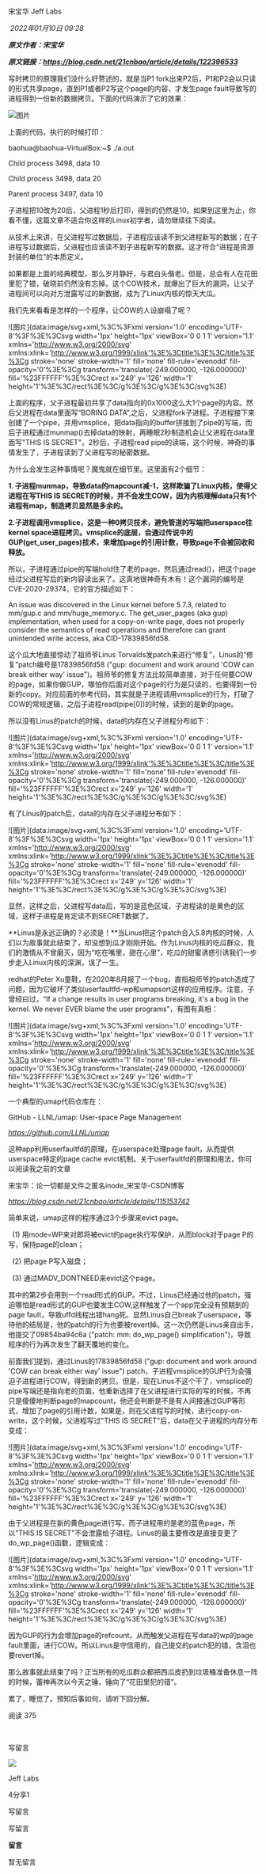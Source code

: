 # 

宋宝华 Jeff Labs

 _2022年01月10日 09:28_

  

_**原文作者：宋宝华**_

_**原文链接：https://blog.csdn.net/21cnbao/article/details/122396533**_

  

写时拷贝的原理我们没什么好赘述的，就是当P1 fork出来P2后，P1和P2会以只读的形式共享page，直到P1或者P2写这个page的内容，才发生page fault导致写的进程得到一份新的数据拷贝。下面的代码演示了它的效果：  

![图片](https://mmbiz.qpic.cn/mmbiz_png/Ass1lsY6bytQpBwvVk4KwpuT4e9m6aIDeFjMZcooZ8g8feiaibhj2zPOk0CebFY7j80Sh6iaBkNX9TjaGXiaZIVd6Q/640?wx_fmt=png&wxfrom=13&tp=wxpic)

上面的代码，执行的时候打印：

baohua@baohua-VirtualBox:~$ ./a.out 

Child process 3498, data 10

Child process 3498, data 20

Parent process 3497, data 10

子进程把10改为20后，父进程1秒后打印，得到的仍然是10。如果到这里为止，你看不懂，这篇文章不适合你这样的Linux初学者，请勿继续往下阅读。

从技术上来讲，在父进程写过数据后，子进程应该读不到父进程新写的数据；在子进程写过数据后，父进程也应该读不到子进程新写的数据。这才符合“进程是资源封装的单位”的本质定义。

如果都是上面的经典模型，那么岁月静好，与君白头偕老。但是，总会有人在花田里犯了错，破晓前仍然没有忘掉。这个COW技术，就爆出了巨大的漏洞，让父子进程间可以向对方泄露写过的新数据，成为了Linux内核的惊天大瓜。

我们先来看看是怎样的一个程序，让COW的人设崩塌了呢？

![图片](data:image/svg+xml,%3C%3Fxml version='1.0' encoding='UTF-8'%3F%3E%3Csvg width='1px' height='1px' viewBox='0 0 1 1' version='1.1' xmlns='http://www.w3.org/2000/svg' xmlns:xlink='http://www.w3.org/1999/xlink'%3E%3Ctitle%3E%3C/title%3E%3Cg stroke='none' stroke-width='1' fill='none' fill-rule='evenodd' fill-opacity='0'%3E%3Cg transform='translate(-249.000000, -126.000000)' fill='%23FFFFFF'%3E%3Crect x='249' y='126' width='1' height='1'%3E%3C/rect%3E%3C/g%3E%3C/g%3E%3C/svg%3E)

上面的程序，父子进程最初共享了data指向的0x1000这么大1个page的内容。然后父进程在data里面写“BORING DATA”,之后，父进程fork子进程。子进程接下来创建了一个pipe，并用vmsplice，把data指向的buffer拼接到了pipe的写端，而后子进程通过munmap()去掉data的映射，再睡眠2秒制造机会让父进程在data里面写"THIS IS SECRET"。2秒后，子进程read pipe的读端，这个时候，神奇的事情发生了，子进程读到了父进程写的秘密数据。

为什么会发生这种事情呢？魔鬼就在细节里。这里面有2个细节：

**1. 子进程munmap，导致data的mapcount减-1，这样欺骗了Linux内核，使得父进程在写THIS IS SECRET的时候，并不会发生COW，因为内核理解data只有1个进程有map，制造拷贝显然是多余的。**

**2.子进程调用vmsplice，这是一种0拷贝技术，避免管道的写端把userspace往kernel space进程拷贝。vmsplice的底层，会通过传说中的GUP(get_user_pages)技术，来增加page的引用计数，导致page不会被回收和释放。**

所以，子进程通过pipe的写端hold住了老的page，然后通过read()，把这个page经过父进程写后的新内容读出来了。这真地很神奇有木有！这个漏洞的编号是CVE-2020-29374，它的官方描述如下：

An issue was discovered in the Linux kernel before 5.7.3, related to mm/gup.c and mm/huge_memory.c. The get_user_pages (aka gup) implementation, when used for a copy-on-write page, does not properly consider the semantics of read operations and therefore can grant unintended write access, aka CID-17839856fd58.

这个瓜大地直接惊动了祖师爷Linus Torvalds发patch来进行“修复”，Linus的“修复”patch编号是17839856fd58 ("gup: document and work around 'COW can break either way' issue")。祖师爷的修复方法比较简单直接，对于任何要COW的page，如果你做GUP，哪怕你后面对这个page的行为是只读的，也要得到一份新的copy。对应前面的参考代码，其实就是子进程调用vmsplice的行为，打破了COW的常规逻辑，之后子进程read(pipe[0])的时候，读到的是新的page。

所以没有Linus的patch的时候，data的内存在父子进程分布如下：

![图片](data:image/svg+xml,%3C%3Fxml version='1.0' encoding='UTF-8'%3F%3E%3Csvg width='1px' height='1px' viewBox='0 0 1 1' version='1.1' xmlns='http://www.w3.org/2000/svg' xmlns:xlink='http://www.w3.org/1999/xlink'%3E%3Ctitle%3E%3C/title%3E%3Cg stroke='none' stroke-width='1' fill='none' fill-rule='evenodd' fill-opacity='0'%3E%3Cg transform='translate(-249.000000, -126.000000)' fill='%23FFFFFF'%3E%3Crect x='249' y='126' width='1' height='1'%3E%3C/rect%3E%3C/g%3E%3C/g%3E%3C/svg%3E)

有了Linus的patch后，data的内存在父子进程分布如下：

![图片](data:image/svg+xml,%3C%3Fxml version='1.0' encoding='UTF-8'%3F%3E%3Csvg width='1px' height='1px' viewBox='0 0 1 1' version='1.1' xmlns='http://www.w3.org/2000/svg' xmlns:xlink='http://www.w3.org/1999/xlink'%3E%3Ctitle%3E%3C/title%3E%3Cg stroke='none' stroke-width='1' fill='none' fill-rule='evenodd' fill-opacity='0'%3E%3Cg transform='translate(-249.000000, -126.000000)' fill='%23FFFFFF'%3E%3Crect x='249' y='126' width='1' height='1'%3E%3C/rect%3E%3C/g%3E%3C/g%3E%3C/svg%3E)

显然，这样之后，父进程写data后，写的是蓝色区域，子进程读的是黄色的区域，这样子进程是肯定读不到SECRET数据了。

**Linus是永远正确的？必须是！**当Linus把这个patch合入5.8内核的时候，人们以为故事就此结束了，却没想到瓜才刚刚开始。作为Linus内核的吃瓜群众，我们的激情从不曾磨灭，因为“吃在嘴里，甜在心里”，吃瓜的甜蜜诱惑引诱我们一步步走入Linux内核的深渊，误了一生。

redhat的Peter Xu童鞋，在2020年8月报了一个bug，直指祖师爷的patch造成了问题，因为它破坏了类似userfaultfd-wp和umapsort这样的应用程序。注意，子曾经曰过，“If a change results in user programs breaking, it's a bug in the kernel. We never EVER blame the user programs”，有图有真相：

![图片](data:image/svg+xml,%3C%3Fxml version='1.0' encoding='UTF-8'%3F%3E%3Csvg width='1px' height='1px' viewBox='0 0 1 1' version='1.1' xmlns='http://www.w3.org/2000/svg' xmlns:xlink='http://www.w3.org/1999/xlink'%3E%3Ctitle%3E%3C/title%3E%3Cg stroke='none' stroke-width='1' fill='none' fill-rule='evenodd' fill-opacity='0'%3E%3Cg transform='translate(-249.000000, -126.000000)' fill='%23FFFFFF'%3E%3Crect x='249' y='126' width='1' height='1'%3E%3C/rect%3E%3C/g%3E%3C/g%3E%3C/svg%3E)

一个典型的umap代码仓库在：

GitHub - LLNL/umap: User-space Page Management

_https://github.com/LLNL/umap_

这种app利用userfaultfd的原理，在userspace处理page fault，从而提供userspace特定的page cache evict机制。关于userfaultfd的原理和用法，你可以阅读我之前的文章

宋宝华：论一切都是文件之匿名inode_宋宝华-CSDN博客

_https://blog.csdn.net/21cnbao/article/details/115153742_

简单来说，umap这样的程序通过3个步骤来evict page。

  (1) 用mode=WP来对即将被evict的page执行写保护，从而block对于page P的写，保持page的clean；

  (2) 把page P写入磁盘；

  (3) 通过MADV_DONTNEED来evict这个page。

其中的第2步会用到一个read形式的GUP。不过，Linus已经通过他的patch，强迫哪怕是read形式的GUP也要发生COW,这样触发了一个app完全没有预期到的page fault，导致uffd线程出错hang死。显然Linus自己break了userspace，等待他的结局是，他的patch的行为也要被revert掉。这一次仍然是Linus亲自出手，他提交了09854ba94c6a ("patch: mm: do_wp_page() simplification")，导致程序的行为再次发生了翻天覆地的变化。

前面我们提到，通过Linus的17839856fd58 ("gup: document and work around 'COW can break either way' issue") patch，子进程vmsplice的GUP行为会强迫子进程进行COW，得到新的拷贝。但是，现在Linus不这个干了，vmsplice的pipe写端还是指向老的页面，他重新选择了在父进程进行实际的写的时候，不再只是傻傻地判断page的mapcount，他还会判断是不是有人间接通过GUP等形式，增加了page的引用计数，如果是，则在父进程写的时候，进行copy-on-write，这个时候，父进程写过"THIS IS SECRET"后，data在父子进程的内存分布变成：

  

![图片](data:image/svg+xml,%3C%3Fxml version='1.0' encoding='UTF-8'%3F%3E%3Csvg width='1px' height='1px' viewBox='0 0 1 1' version='1.1' xmlns='http://www.w3.org/2000/svg' xmlns:xlink='http://www.w3.org/1999/xlink'%3E%3Ctitle%3E%3C/title%3E%3Cg stroke='none' stroke-width='1' fill='none' fill-rule='evenodd' fill-opacity='0'%3E%3Cg transform='translate(-249.000000, -126.000000)' fill='%23FFFFFF'%3E%3Crect x='249' y='126' width='1' height='1'%3E%3C/rect%3E%3C/g%3E%3C/g%3E%3C/svg%3E)

由于父进程是在新的黄色page进行写，而子进程用的是老的蓝色page，所以"THIS IS SECRET"不会泄露给子进程。Linus的最主要修改是直接变更了do_wp_page()函数，逻辑变成：

![图片](data:image/svg+xml,%3C%3Fxml version='1.0' encoding='UTF-8'%3F%3E%3Csvg width='1px' height='1px' viewBox='0 0 1 1' version='1.1' xmlns='http://www.w3.org/2000/svg' xmlns:xlink='http://www.w3.org/1999/xlink'%3E%3Ctitle%3E%3C/title%3E%3Cg stroke='none' stroke-width='1' fill='none' fill-rule='evenodd' fill-opacity='0'%3E%3Cg transform='translate(-249.000000, -126.000000)' fill='%23FFFFFF'%3E%3Crect x='249' y='126' width='1' height='1'%3E%3C/rect%3E%3C/g%3E%3C/g%3E%3C/svg%3E)

因为GUP的行为会增加page的refcount，从而触发父进程在写data的wp的page fault里面，进行COW。所以Linus是守信用的，自己提交的patch犯的错，含泪也要revert掉。

那么故事就此结束了吗？正当所有的吃瓜群众都把西瓜皮扔到垃圾桶准备休息一阵的时候，蕾神再次以今天之锤，锤向了“花田里犯的错”。

累了，睡觉了。预知后事如何，请听下回分解。

  

阅读 375

​

写留言

[](javacript:;)

![](http://mmbiz.qpic.cn/mmbiz_png/QO9OBu0wPg0c2nEoRPjUtn2uQGibnXhXMxuKw5RwHLdVzsm6iaIE3okWLL42EIpzcPb33fS2pa8CicPrzpesewvCw/300?wx_fmt=png&wxfrom=18)

Jeff Labs

4分享1

写留言

写留言

**留言**

暂无留言